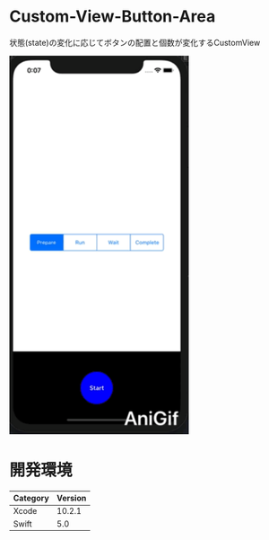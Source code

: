 # Custom-View-Button-Area
状態(state)の変化に応じてボタンの配置と個数が変化するCustomView

<img src="https://github.com/ddd503/Image-Resource/raw/master/button-area-switch.gif" width="320">

# 開発環境

|Category | Version |
|:-----------|:------------|
| Xcode | 10.2.1 |
| Swift | 5.0 |
